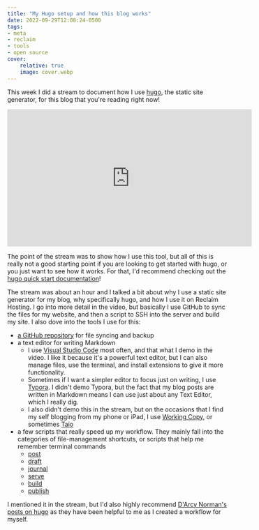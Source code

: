 ```yaml
---
title: "My Hugo setup and how this blog works"
date: 2022-09-29T12:08:24-0500
tags:
- meta
- reclaim
- tools
- open source
cover:
    relative: true
    image: cover.webp
---
```


This week I did a stream to document how I use [hugo](https://gohugo.io/), the static site generator, for this blog that you're reading right now!

<iframe title="My Hugo setup" src="https://video.jadin.me/videos/embed/b43de357-9c77-47d9-ac99-01527410a906?start=7m33s" allowfullscreen="" sandbox="allow-same-origin allow-scripts allow-popups" width="560" height="315" frameborder="0"></iframe>

The point of the stream was to show how I use this tool, but all of this is really not a good starting point if you are looking to get started with hugo, or you just want to see how it works. For that, I'd recommend checking out the [hugo quick start documentation](https://gohugo.io/getting-started/quick-start/)!

The stream was about an hour and I talked a bit about why I use a static site generator for my blog, why specifically hugo, and how I use it on Reclaim Hosting. I go into more detail in the video, but basically I use GitHub to sync the files for my website, and then a script to SSH into the server and build my site. I also dove into the tools I use for this:

- [a GitHub repository](https://github.com/TaylorJadin/jadin.me/) for file syncing and backup
- a text editor for writing Markdown
  - I use [Visual Studio Code](https://code.visualstudio.com/) most often, and that what I demo in the video. I like it because it's a powerful text editor, but I can also manage files, use the terminal, and install extensions to give it more functionality.
  - Sometimes if I want a simpler editor to focus just on writing, I use [Typora](https://typora.io/). I didn't demo Typora, but the fact that my blog posts are written in Markdown means I can use just about any Text Editor, which I really dig. 
  - I also didn't demo this in the stream, but on the occasions that I find my self blogging from my phone or iPad, I use [Working Copy](https://workingcopy.app/), or sometimes [Taio](https://taio.app/)
- a few scripts that really speed up my workflow. They mainly fall into the categories of file-management shortcuts, or scripts that help me remember terminal commands
  - [post](https://github.com/TaylorJadin/jadin.me/blob/main/post)
  - [draft](https://github.com/TaylorJadin/jadin.me/blob/main/draft)
  - [journal](https://github.com/TaylorJadin/jadin.me/blob/main/journal)
  - [serve](https://github.com/TaylorJadin/jadin.me/blob/main/serve)
  - [build](https://github.com/TaylorJadin/jadin.me/blob/main/build)
  - [publish](https://github.com/TaylorJadin/jadin.me/blob/main/publish)

I mentioned it in the stream, but I'd also highly recommend [D'Arcy Norman's posts on hugo](https://darcynorman.net/tags/hugo/) as they have been helpful to me as I created a workflow for myself. 